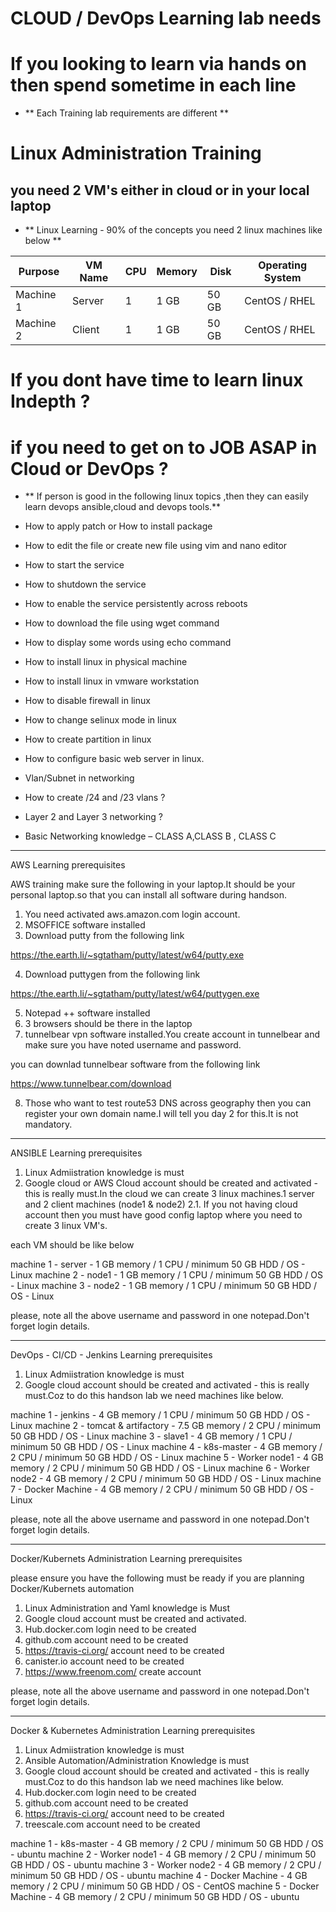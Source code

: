 # CLOUD / DevOps Learning lab needs

# If you looking to learn via hands on then spend sometime in each line

- ** Each Training lab requirements are different **


# Linux Administration Training

## you need 2 VM's either in cloud or in your local laptop
- ** Linux Learning - 90% of the concepts you need 2 linux machines like below **

| Purpose   | VM Name | CPU | Memory | Disk  | Operating System |
| -------   | ------- | --- | ------ | ----  | ---------------- |
| Machine 1 | Server  |  1  | 1 GB   | 50 GB | CentOS / RHEL    |
| Machine 2 | Client  |  1  | 1 GB   | 50 GB | CentOS / RHEL    |


# If you dont have time to learn linux Indepth ?
# if you need to get on to JOB ASAP in Cloud or DevOps ?


- ** If person is good in the following linux topics ,then they can easily learn devops ansible,cloud and devops tools.**

- How to apply patch or How to install package
- How to edit the file or create new file using vim and nano editor
- How to start the service
- How to shutdown the service
- How to enable the service persistently across reboots
- How to download the file using wget command
- How to display some words using echo command

- How to install linux in physical machine
- How to install linux in vmware workstation
- How to disable firewall in linux
- How to change selinux mode in linux
- How to create partition in linux
- How to configure basic web server in linux.

- Vlan/Subnet in networking
- How to create /24 and /23 vlans ?
- Layer 2 and Layer 3 networking ?
- Basic Networking knowledge – CLASS A,CLASS B , CLASS C

******************************************************************************************
AWS Learning prerequisites

AWS training make sure the following in your laptop.It should be your personal laptop.so that you can install all software during handson.

1. You need activated aws.amazon.com login account.
2. MSOFFICE software installed
3. Download putty from the following link

https://the.earth.li/~sgtatham/putty/latest/w64/putty.exe

4. Download puttygen from the following link

https://the.earth.li/~sgtatham/putty/latest/w64/puttygen.exe

5. Notepad ++ software installed
6. 3 browsers should be there in the laptop
7. tunnelbear vpn software installed.You create account in tunnelbear and make sure you have noted username and password.

you can downlad tunnelbear software from the following link

https://www.tunnelbear.com/download

8. Those who want to test route53 DNS across geography then you can register your own domain name.I will tell you day 2 for this.It is not mandatory.


*****************************************************************************************
ANSIBLE Learning prerequisites


1. Linux Admiistration knowledge is must
2. Google cloud or AWS Cloud account should be created and activated - this is really must.In the cloud we can create 3 linux machines.1 server and 2 client machines (node1 & node2)
2.1. If you not having cloud account then you must have good config laptop where you need to create 3 linux VM's.

each VM should be like below

machine 1 - server - 1 GB memory / 1 CPU / minimum 50 GB HDD / OS - Linux
machine 2 - node1 - 1 GB memory / 1 CPU / minimum 50 GB HDD / OS - Linux
machine 3 - node2 - 1 GB memory / 1 CPU / minimum 50 GB HDD / OS - Linux

please, note all the above username and password in one notepad.Don't forget login details.

******************************************************************************************************
DevOps - CI/CD - Jenkins Learning prerequisites


1. Linux Admiistration knowledge is must
2. Google cloud account should be created and activated - this is really must.Coz to do this handson lab we need machines like below.

machine 1 - jenkins - 4 GB memory / 1 CPU / minimum 50 GB HDD / OS - Linux
machine 2 - tomcat & artifactory - 7.5 GB memory / 2 CPU / minimum 50 GB HDD / OS - Linux
machine 3 - slave1 - 4 GB memory / 1 CPU / minimum 50 GB HDD / OS - Linux
machine 4 - k8s-master - 4 GB memory / 2 CPU / minimum 50 GB HDD / OS - Linux
machine 5 - Worker node1 - 4 GB memory / 2 CPU / minimum 50 GB HDD / OS - Linux
machine 6 - Worker node2 - 4 GB memory / 2 CPU / minimum 50 GB HDD / OS - Linux
machine 7 - Docker Machine - 4 GB memory / 2 CPU / minimum 50 GB HDD / OS - Linux

please, note all the above username and password in one notepad.Don't forget login details.

****************************************************************************************************
Docker/Kubernets Administration Learning prerequisites

please ensure you have the following must be ready if you are planning Docker/Kubernets automation

1. Linux Administration and Yaml knowledge is Must
2. Google cloud account must be created and activated.
3. Hub.docker.com login need to be created
4. github.com account need to be created
5. https://travis-ci.org/  account need to be created
6. canister.io account need to be created
7. https://www.freenom.com/ create account

please, note all the above username and password in one notepad.Don't forget login details.

****************************************************************************************************
Docker & Kubernetes Administration Learning prerequisites


1. Linux Admiistration knowledge is must
2. Ansible Automation/Administration Knowledge is must
3. Google cloud account should be created and activated - this is really must.Coz to do this handson lab we need machines like below.
4. Hub.docker.com login need to be created
5. github.com account need to be created
6. https://travis-ci.org/  account need to be created
7. treescale.com account need to be created

machine 1 - k8s-master - 4 GB memory / 2 CPU / minimum 50 GB HDD / OS - ubuntu
machine 2 - Worker node1 - 4 GB memory / 2 CPU / minimum 50 GB HDD / OS - ubuntu
machine 3 - Worker node2 - 4 GB memory / 2 CPU / minimum 50 GB HDD / OS - ubuntu
machine 4 - Docker Machine - 4 GB memory / 2 CPU / minimum 50 GB HDD / OS - CentOS
machine 5 - Docker Machine - 4 GB memory / 2 CPU / minimum 50 GB HDD / OS - ubuntu